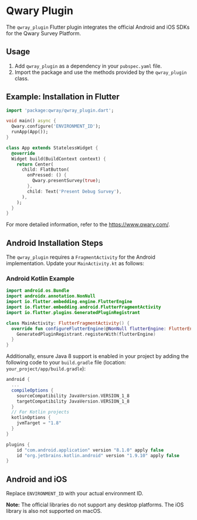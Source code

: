 
# Qwary Plugin

The `qwray_plugin` Flutter plugin integrates the official Android and iOS SDKs for the Qwary Survey Platform.

## Usage

1. Add `qwray_plugin` as a dependency in your `pubspec.yaml` file.
2. Import the package and use the methods provided by the `qwray_plugin` class.

## Example: Installation in Flutter

```dart
import 'package:qwray/qwray_plugin.dart';

void main() async {
  Qwary.configure('ENVIRONMENT_ID');
  runApp(App());
}

class App extends StatelessWidget {
  @override
  Widget build(BuildContext context) {
    return Center(
      child: FlatButton(
        onPressed: () {
          Qwary.presentSurvey(true);
        },
        child: Text('Present Debug Survey'),
      ),
    );
  }
}
```

For more detailed information, refer to the https://www.qwary.com/. 

## Android Installation Steps

The `qwray_plugin` requires a `FragmentActivity` for the Android implementation. Update your `MainActivity.kt` as follows:

### Android Kotlin Example

```kotlin
import android.os.Bundle
import androidx.annotation.NonNull
import io.flutter.embedding.engine.FlutterEngine
import io.flutter.embedding.android.FlutterFragmentActivity
import io.flutter.plugins.GeneratedPluginRegistrant

class MainActivity: FlutterFragmentActivity() {
  override fun configureFlutterEngine(@NonNull flutterEngine: FlutterEngine) {
    GeneratedPluginRegistrant.registerWith(flutterEngine)
  }
}
```

Additionally, ensure Java 8 support is enabled in your project by adding the following code to your `build.gradle` file (location: `your_project/app/build.gradle`):

```gradle
android {
  ...
  compileOptions {
    sourceCompatibility JavaVersion.VERSION_1_8
    targetCompatibility JavaVersion.VERSION_1_8
  }
  // For Kotlin projects
  kotlinOptions {
    jvmTarget = "1.8"
  }
}
```
```setting.gradle
plugins {
    id "com.android.application" version "8.1.0" apply false
    id "org.jetbrains.kotlin.android" version "1.9.10" apply false
}
```

## Android and iOS

Replace `ENVIRONMENT_ID` with your actual environment ID.

**Note:**
The official libraries do not support any desktop platforms. The iOS library is also not supported on macOS.
